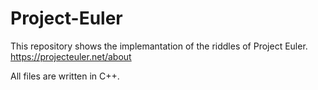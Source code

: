 # Project-Euler

This repository shows the implemantation of the riddles of Project Euler. https://projecteuler.net/about

All files are written in C++.
